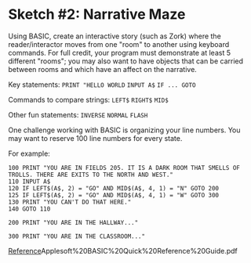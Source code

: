 # Sketch #2: Narrative Maze

Using BASIC, create an interactive story (such as Zork) where the reader/interactor moves from one "room" to another using keyboard commands. For full credit, your program must demonstrate at least 5 different "rooms"; you may also want to have objects that can be carried between rooms and which have an affect on the narrative. 

Key statements:
`PRINT "HELLO WORLD`
`INPUT A$`
`IF ... GOTO`

Commands to compare strings:
`LEFT$`
`RIGHT$`
`MID$`

Other fun statements:
`INVERSE`
`NORMAL`
`FLASH`


One challenge working with BASIC is organizing your line numbers. You may want to reserve 100 line numbers for every state. 

For example:
```
100 PRINT "YOU ARE IN FIELDS 205. IT IS A DARK ROOM THAT SMELLS OF TROLLS. THERE ARE EXITS TO THE NORTH AND WEST."
110 INPUT A$
120 IF LEFT$(A$, 2) = "GO" AND MID$(A$, 4, 1) = "N" GOTO 200
125 IF LEFT$(A$, 2) = "GO" AND MID$(A$, 4, 1) = "W" GOTO 300
130 PRINT "YOU CAN'T DO THAT HERE."
140 GOTO 110

200 PRINT "YOU ARE IN THE HALLWAY..."

300 PRINT "YOU ARE IN THE CLASSROOM..."
```


[Reference](https://www.apple.asimov.net/documentation/programming/basic/)Applesoft%20BASIC%20Quick%20Reference%20Guide.pdf


